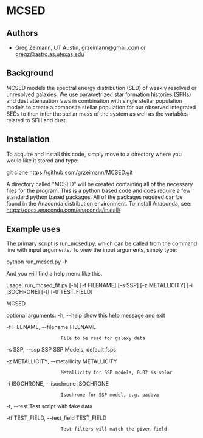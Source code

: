 # MCSED
## Authors

* Greg Zeimann, UT Austin, grzeimann@gmail.com or gregz@astro.as.utexas.edu

## Background
MCSED models the spectral energy distribution (SED) of weakly resolved or unresolved galaxies.  We use parametrized star formation histories (SFHs) and dust attenuation laws in combination with single stellar population models to create a composite stellar population for our observed integrated SEDs to then infer the stellar mass of the system as well as the variables related to SFH and dust.

## Installation
To acquire and install this code, simply move to a directory where you would like it stored and type:

git clone https://github.com/grzeimann/MCSED.git

A directory called "MCSED" will be created containing all of the necessary files for the program.  This is a python based code and does require a few standard python based packages.  All of the packages required can be found in the Anaconda distribution environment.  To install Anaconda, see:
https://docs.anaconda.com/anaconda/install/

## Example uses
The primary script is run_mcsed.py, which can be called from the command line with input arguments.  To view the input arguments, simply type:

python run_mcsed.py -h

And you will find a help menu like this.

usage: run_mcsed_fit.py [-h] [-f FILENAME] [-s SSP] [-z METALLICITY]
                        [-i ISOCHRONE] [-t] [-tf TEST_FIELD]

MCSED

optional arguments:
    -h, --help            show this help message and exit
  
  -f FILENAME, --filename FILENAME
  
                        File to be read for galaxy data
                        
  -s SSP, --ssp SSP     SSP Models, default fsps
  
  -z METALLICITY, --metallicity METALLICITY
  
                        Metallicity for SSP models, 0.02 is solar
                        
  -i ISOCHRONE, --isochrone ISOCHRONE
  
                        Isochrone for SSP model, e.g. padova
                        
  -t, --test            Test script with fake data
  
  -tf TEST_FIELD, --test_field TEST_FIELD
  
                        Test filters will match the given field
